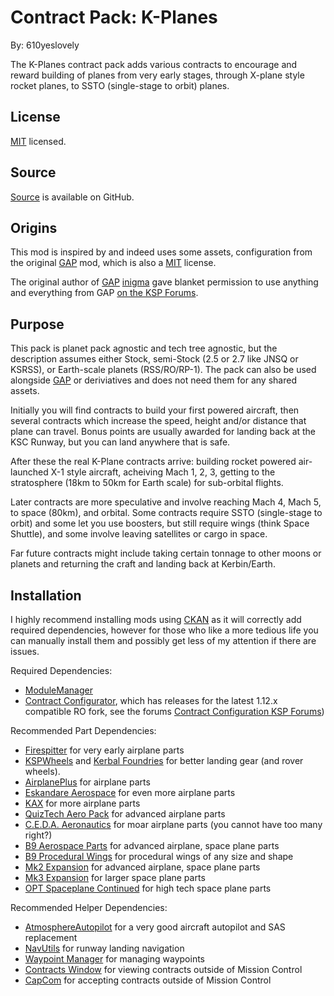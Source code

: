 # Contract Pack: K-Planes

By: 610yeslovely

The K-Planes contract pack adds various contracts to encourage and reward building of planes from
very early stages, through X-plane style rocket planes, to SSTO (single-stage to orbit) planes.

## License

[MIT][url:MITLicense] licensed.

## Source

[Source][url:KPlanes] is available on GitHub.

## Origins

This mod is inspired by and indeed uses some assets, configuration from the original [GAP][url:GAP]
mod, which is also a [MIT][url:MITLicense] license.

The original author of [GAP][url:GAP] [inigma][kspf:inigma] gave blanket permission to use anything
and everything from GAP [on the KSP Forums][kspf:inigmaPermission].

## Purpose

This pack is planet pack agnostic and tech tree agnostic, but the description assumes either Stock,
semi-Stock (2.5 or 2.7 like JNSQ or KSRSS), or Earth-scale planets (RSS/RO/RP-1). The pack can also
be used alongside [GAP][url:GAP] or deriviatives and does not need them for any shared assets.

Initially you will find contracts to build your first powered aircraft, then several contracts which
increase the speed, height and/or distance that plane can travel. Bonus points are usually awarded
for landing back at the KSC Runway, but you can land anywhere that is safe.

After these the real K-Plane contracts arrive: building rocket powered air-launched X-1 style
aircraft, acheiving Mach 1, 2, 3, getting to the stratosphere (18km to 50km for Earth scale) for
sub-orbital flights.

Later contracts are more speculative and involve reaching Mach 4, Mach 5, to space (80km), and
orbital. Some contracts require SSTO (single-stage to orbit) and some let you use boosters, but
still require wings (think Space Shuttle), and some involve leaving satellites or cargo in space.

Far future contracts might include taking certain tonnage to other moons or planets and returning
the craft and landing back at Kerbin/Earth.

## Installation

I highly recommend installing mods using [CKAN][url:CKAN] as it will correctly add required
dependencies, however for those who like a more tedious life you can manually install them and
possibly get less of my attention if there are issues.

Required Dependencies:

* [ModuleManager][url:ModuleManager]
* [Contract Configurator][url:ContractConfiguratorGitHub], which has releases for the latest 1.12.x
  compatible RO fork, see the forums [Contract Configuration KSP Forums][url:ContractConfigurator])

Recommended Part Dependencies:

* [Firespitter][url:Firespitter] for very early airplane parts
* [KSPWheels][url:KSPWheels] and [Kerbal Foundries][url:KerbalFoundries] for better landing gear
(and rover wheels).
* [AirplanePlus][url:AirplanePlus] for airplane parts
* [Eskandare Aerospace][url:EskandareAero] for even more airplane parts
* [KAX][url:KAX] for more airplane parts
* [QuizTech Aero Pack][url:QuizTech] for advanced airplane parts
* [C.E.D.A. Aeronautics][url:CEDAAero] for moar airplane parts (you cannot have too many right?)
* [B9 Aerospace Parts][url:B9Aerospace] for advanced airplane, space plane parts
* [B9 Procedural Wings][url:B9ProcWings] for procedural wings of any size and shape
* [Mk2 Expansion][url:Mk2Expansion] for advanced airplane, space plane parts
* [Mk3 Expansion][url:Mk3Expansion] for larger space plane parts
* [OPT Spaceplane Continued][url:OPT] for high tech space plane parts

Recommended Helper Dependencies:

* [AtmosphereAutopilot][url:AA] for a very good aircraft autopilot and SAS replacement
* [NavUtils][url:NavUtils] for runway landing navigation
* [Waypoint Manager][url:WaypointManager] for managing waypoints
* [Contracts Window][url:ContractsWindow] for viewing contracts outside of Mission Control
* [CapCom][url:CapCom] for accepting contracts outside of Mission Control

[url:KPlanes]: https://github.com/harveyt/KPlanes
[url:MITLicense]: https://github.com/harveyt/KPlanes/blob/main/LICENSE
[url:GAP]: https://forum.kerbalspaceprogram.com/index.php?/topic/129208-contract-pack-giving-aircraft-a-purpose-gap-161-milestones-air-flights-coast-guard/
[url:CKAN]: https://forum.kerbalspaceprogram.com/index.php?/topic/90246-the-comprehensive-kerbal-archive-network-ckan-package-manager-v1180-19-june-2016/
[url:ModuleManager]: https://forum.kerbalspaceprogram.com/index.php?/topic/50533-18x-112x-module-manager-421-august-1st-2021-locked-inside-edition/
[url:ContractConfigurator]: https://forum.kerbalspaceprogram.com/index.php?/topic/91625-1101-contract-configurator-v1305-2020-10-05/
[url:ContractConfiguratorGitHub]: https://github.com/KSP-RO/ContractConfigurator/releases
[url:Firespitter]: https://github.com/snjo/Firespitter/releases
[url:KSPWheels]: https://forum.kerbalspaceprogram.com/index.php?/topic/152782-18x-kspwheel-physics-based-alternate-wheel-collider-api-only/
[url:KerbalFoundries]: https://forum.kerbalspaceprogram.com/index.php?/topic/155056-18x-kerbal-foundries-continued-tracks-wheels-and-gear/
[url:AirplanePlus]: https://forum.kerbalspaceprogram.com/index.php?/topic/140262-14x-18x-airplane-plus-r264-fixed-issuesgithub-is-up-to-date-dec-21-2019/
[url:EskandareAero]: https://forum.kerbalspaceprogram.com/index.php?/topic/187622-173-eskandare-aerospace-0051-beta/
[url:KAX]: https://forum.kerbalspaceprogram.com/index.php?/topic/180268-131/
[url:QuizTech]: https://forum.kerbalspaceprogram.com/index.php?/topic/145635-19x-quiztech-aero-pack-continued/
[url:CEDAAero]: https://forum.kerbalspaceprogram.com/index.php?/topic/188318-17x-ceda-aeronautics-division-airplane-parts-pack/
[url:B9Aerospace]: https://forum.kerbalspaceprogram.com/index.php?/topic/155491-18x-b9-aerospace-release-660-feb-5-2020/
[url:B9ProcWings]: https://forum.kerbalspaceprogram.com/index.php?/topic/203629-112-b9-procedural-wings-fork-modified/
[url:Mk2Expansion]: https://forum.kerbalspaceprogram.com/index.php?/topic/109145-112x-mk2-expansion-v191-update-10521/
[url:Mk3Expansion]: https://forum.kerbalspaceprogram.com/index.php?/topic/109401-mk3-expansion-ksp-112x-version-16-10521/
[url:Opt]: https://forum.kerbalspaceprogram.com/index.php?/topic/196187-191-opt-spaceplane-continued-311-mar-06-2021/
[url:AA]: https://forum.kerbalspaceprogram.com/index.php?/topic/124417-180-1123-atmosphereautopilot-160/
[url:NavUtils]: https://forum.kerbalspaceprogram.com/index.php?/topic/204929-112x-navutilities-continued-ft-hsi-instrument-landing-system/
[url:WaypointManager]: https://forum.kerbalspaceprogram.com/index.php?/topic/194876-112x-waypoint-manager-new-dependency-added/
[url:ContractsWindow]: https://forum.kerbalspaceprogram.com/index.php?/topic/82106-18x-contracts-window-v94-1112019/
[url:CapCom]: https://forum.kerbalspaceprogram.com/index.php?/topic/107789-18x-capcom-mission-control-on-the-go-v211-11-1-2019/
[kspf:inigma]: https://forum.kerbalspaceprogram.com/index.php?/profile/69310-inigma/
[kspf:inigmaPermission]: https://forum.kerbalspaceprogram.com/index.php?/topic/199185-112x-planes-with-purposes-pwp/&do=findComment&comment=3908846


